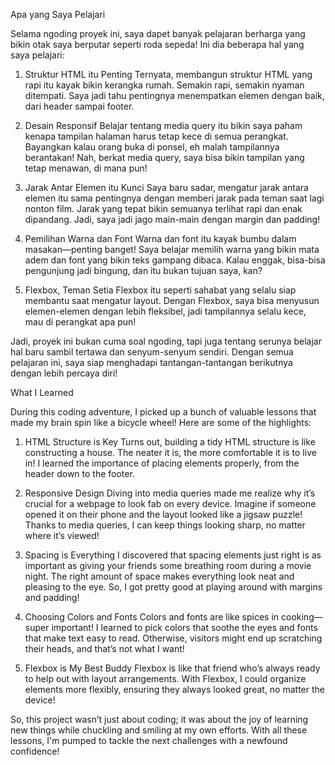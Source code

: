 Apa yang Saya Pelajari

Selama ngoding proyek ini, saya dapet banyak pelajaran berharga yang bikin otak saya berputar seperti roda sepeda! Ini dia beberapa hal yang saya pelajari:

1. Struktur HTML itu Penting
Ternyata, membangun struktur HTML yang rapi itu kayak bikin kerangka rumah. Semakin rapi, semakin nyaman ditempati. Saya jadi tahu pentingnya menempatkan elemen dengan baik, dari header sampai footer.


2. Desain Responsif
Belajar tentang media query itu bikin saya paham kenapa tampilan halaman harus tetap kece di semua perangkat. Bayangkan kalau orang buka di ponsel, eh malah tampilannya berantakan! Nah, berkat media query, saya bisa bikin tampilan yang tetap menawan, di mana pun!


3. Jarak Antar Elemen itu Kunci
Saya baru sadar, mengatur jarak antara elemen itu sama pentingnya dengan memberi jarak pada teman saat lagi nonton film. Jarak yang tepat bikin semuanya terlihat rapi dan enak dipandang. Jadi, saya jadi jago main-main dengan margin dan padding!


4. Pemilihan Warna dan Font
Warna dan font itu kayak bumbu dalam masakan—penting banget! Saya belajar memilih warna yang bikin mata adem dan font yang bikin teks gampang dibaca. Kalau enggak, bisa-bisa pengunjung jadi bingung, dan itu bukan tujuan saya, kan?


5. Flexbox, Teman Setia
Flexbox itu seperti sahabat yang selalu siap membantu saat mengatur layout. Dengan Flexbox, saya bisa menyusun elemen-elemen dengan lebih fleksibel, jadi tampilannya selalu kece, mau di perangkat apa pun!



Jadi, proyek ini bukan cuma soal ngoding, tapi juga tentang serunya belajar hal baru sambil tertawa dan senyum-senyum sendiri. Dengan semua pelajaran ini, saya siap menghadapi tantangan-tantangan berikutnya dengan lebih percaya diri!


What I Learned

During this coding adventure, I picked up a bunch of valuable lessons that made my brain spin like a bicycle wheel! Here are some of the highlights:

1. HTML Structure is Key
Turns out, building a tidy HTML structure is like constructing a house. The neater it is, the more comfortable it is to live in! I learned the importance of placing elements properly, from the header down to the footer.


2. Responsive Design
Diving into media queries made me realize why it’s crucial for a webpage to look fab on every device. Imagine if someone opened it on their phone and the layout looked like a jigsaw puzzle! Thanks to media queries, I can keep things looking sharp, no matter where it’s viewed!


3. Spacing is Everything
I discovered that spacing elements just right is as important as giving your friends some breathing room during a movie night. The right amount of space makes everything look neat and pleasing to the eye. So, I got pretty good at playing around with margins and padding!


4. Choosing Colors and Fonts
Colors and fonts are like spices in cooking—super important! I learned to pick colors that soothe the eyes and fonts that make text easy to read. Otherwise, visitors might end up scratching their heads, and that’s not what I want!


5. Flexbox is My Best Buddy
Flexbox is like that friend who’s always ready to help out with layout arrangements. With Flexbox, I could organize elements more flexibly, ensuring they always looked great, no matter the device!



So, this project wasn’t just about coding; it was about the joy of learning new things while chuckling and smiling at my own efforts. With all these lessons, I'm pumped to tackle the next challenges with a newfound confidence!

